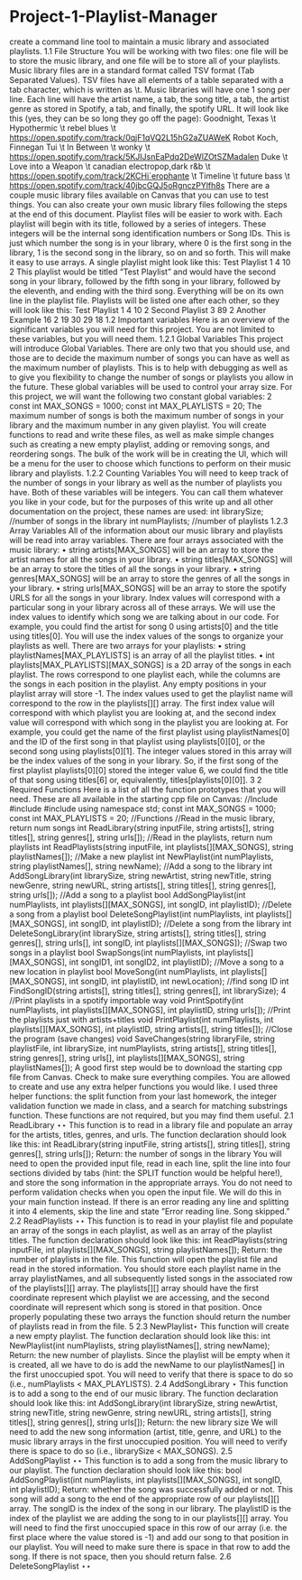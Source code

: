 # Project-1-Playlist-Manager
create a command line tool to maintain a music library and associated playlists. 
1.1 File Structure
You will be working with two files: one file will be to store the music library, and one file will be to store all
of your playlists.
Music library files are in a standard format called TSV format (Tab Separated Values). TSV files have
all elements of a table separated with a tab character, which is written as \t. Music libraries will have one
1
song per line. Each line will have the artist name, a tab, the song title, a tab, the artist genre as stored in
Spotify, a tab, and finally, the spotify URL. It will look like this (yes, they can be so long they go off the
page):
Goodnight, Texas \t Hypothermic \t rebel blues \t https://open.spotify.com/track/0qjF1qVQ2L15hG2aZUAWeK
Robot Koch, Finnegan Tui \t In Between \t wonky \t https://open.spotify.com/track/5KJIJsnEaPdq2DeWlZOtSZMadalen Duke \t Love into a Weapon \t canadian electropop,dark r&b \t https://open.spotify.com/track/2KCHi´erophante \t Timeline \t future bass \t https://open.spotify.com/track/40jbcGQJ5oRgnczPYlfh8s
There are a couple music library files available on Canvas that you can use to test things. You can also
create your own music library files following the steps at the end of this document.
Playlist files will be easier to work with. Each playlist will begin with its title, followed by a series of
integers. These integers will be the internal song identification numbers or Song IDs. This is just which
number the song is in your library, where 0 is the first song in the library, 1 is the second song in the library,
so on and so forth. This will make it easy to use arrays. A single playlist might look like this:
Test Playlist
1
4
10
2
This playlist would be titled “Test Playlist” and would have the second song in your library, followed by
the fifth song in your library, followed by the eleventh, and ending with the third song.
Everything will be on its own line in the playlist file. Playlists will be listed one after each other, so they
will look like this:
Test Playlist
1
4
10
2
Second Playlist
3
89
2
Another Example
16
2
19
30
29
18
1.2 Important variables
Here is an overview of the significant variables you will need for this project. You are not limited to these
variables, but you will need them.
1.2.1 Global Variables
This project will introduce Global Variables. There are only two that you should use, and those are to
decide the maximum number of songs you can have as well as the maximum number of playlists. This is to
help with debugging as well as to give you flexibility to change the number of songs or playlists you allow in
the future. These global variables will be used to control your array size.
For this project, we will want the following two constant global variables:
2
const int MAX_SONGS = 1000;
const int MAX_PLAYLISTS = 20;
The maximum number of songs is both the maximum number of songs in your library and the maximum
number in any given playlist.
You will create functions to read and write these files, as well as make simple changes such as creating a
new empty playlist, adding or removing songs, and reordering songs. The bulk of the work will be in creating
the UI, which will be a menu for the user to choose which functions to perform on their music library and
playlists.
1.2.2 Counting Variables
You will need to keep track of the number of songs in your library as well as the number of playlists you
have. Both of these variables will be integers. You can call them whatever you like in your code, but for the
purposes of this write up and all other documentation on the project, these names are used:
int librarySize; //number of songs in the library
int numPlaylists; //number of playlists
1.2.3 Array Variables
All of the information about our music library and playlists will be read into array variables. There are four
arrays associated with the music library:
• string artists[MAX_SONGS] will be an array to store the artist names for all the songs in your library.
• string titles[MAX_SONGS] will be an array to store the titles of all the songs in your library.
• string genres[MAX_SONGS] will be an array to store the genres of all the songs in your library.
• string urls[MAX_SONGS] will be an array to store the spotify URLS for all the songs in your library.
Index values will correspond with a particular song in your library across all of these arrays. We will use
the index values to identify which song we are talking about in our code. For example, you could find the
artist for song 0 using artists[0] and the title using titles[0].
You will use the index values of the songs to organize your playlists as well. There are two arrays for
your playlists:
• string playlistNames[MAX_PLAYLISTS] is an array of all the playlist titles.
• int playlists[MAX_PLAYLISTS][MAX_SONGS] is a 2D array of the songs in each playlist. The rows
correspond to one playlist each, while the columns are the songs in each position in the playlist. Any
empty positions in your playlist array will store -1.
The index values used to get the playlist name will correspond to the row in the playlists[][] array.
The first index value will correspond with which playlist you are looking at, and the second index value will
correspond with which song in the playlist you are looking at. For example, you could get the name of the
first playlist using playlistNames[0] and the ID of the first song in that playlist using playlists[0][0],
or the second song using playlists[0][1].
The integer values stored in this array will be the index values of the song in your library. So, if the first
song of the first playlist playlists[0][0] stored the integer value 6, we could find the title of that song
using titles[6] or, equivalently, titles[playlists[0][0]].
3
2 Required Functions
Here is a list of all the function prototypes that you will need. These are all available in the starting cpp file
on Canvas:
//Include
#include <iostream>
#include <fstream>
using namespace std;
const int MAX_SONGS = 1000;
const int MAX_PLAYLISTS = 20;
//Functions
//Read in the music library, return num songs
int ReadLibrary(string inputFile, string artists[],
string titles[], string genres[], string urls[]);
//Read in the playlists, return num playlists
int ReadPlaylists(string inputFile, int playlists[][MAX_SONGS],
string playlistNames[]);
//Make a new playlist
int NewPlaylist(int numPlaylists, string playlistNames[],
string newName);
//Add a song to the library
int AddSongLibrary(int librarySize, string newArtist, string newTitle,
string newGenre, string newURL, string artists[],
string titles[], string genres[], string urls[]);
//Add a song to a playlist
bool AddSongPlaylist(int numPlaylists, int playlists[][MAX_SONGS],
int songID, int playlistID);
//Delete a song from a playlist
bool DeleteSongPlaylist(int numPlaylists, int playlists[][MAX_SONGS],
int songID, int playlistID);
//Delete a song from the library
int DeleteSongLibrary(int librarySize, string artists[], string titles[],
string genres[], string urls[], int songID, int playlists[][MAX_SONGS]);
//Swap two songs in a playlist
bool SwapSongs(int numPlaylists, int playlists[][MAX_SONGS],
int songID1, int songID2, int playlistID);
//Move a song to a new location in playlist
bool MoveSong(int numPlaylists, int playlists[][MAX_SONGS],
int songID, int playlistID, int newLocation);
//find song ID
int FindSongID(string artists[], string titles[], string genres[],
int librarySize);
4
//Print playlists in a spotify importable way
void PrintSpotify(int numPlaylists, int playlists[][MAX_SONGS],
int playlistID, string urls[]);
//Print the playlists just with artists+titles
void PrintPlaylist(int numPlaylists, int playlists[][MAX_SONGS],
int playlistID, string artists[], string titles[]);
//Close the program (save changes)
void SaveChanges(string libraryFile, string playlistFile, int librarySize,
int numPlaylists, string artists[], string titles[], string genres[],
string urls[], int playlists[][MAX_SONGS], string playlistNames[]);
A good first step would be to download the starting cpp file from Canvas. Check to make sure everything
compiles.
You are allowed to create and use any extra helper functions you would like. I used three helper functions:
the split function from your last homework, the integer validation function we made in class, and a search
for matching substrings function. These functions are not required, but you may find them useful.
2.1 ReadLibrary ⋆⋆
This function is to read in a library file and populate an array for the artists, titles, genres, and urls. The
function declaration should look like this:
int ReadLibrary(string inputFile, string artists[],
string titles[], string genres[], string urls[]);
Return: the number of songs in the library
You will need to open the provided input file, read in each line, split the line into four sections divided by
tabs (hint: the SPLIT function would be helpful here!), and store the song information in the appropriate
arrays.
You do not need to perform validation checks when you open the input file. We will do this in your main
function instead. If there is an error reading any line and splitting it into 4 elements, skip the line and state
”Error reading line. Song skipped.”
2.2 ReadPlaylists ⋆⋆
This function is to read in your playlist file and populate an array of the songs in each playlist, as well as
an array of the playlist titles. The function declaration should look like this:
int ReadPlaylists(string inputFile, int playlists[][MAX_SONGS],
string playlistNames[]);
Return: the number of playlists in the file.
This function will open the playlist file and read in the stored information. You should store each
playlist name in the array playlistNames, and all subsequently listed songs in the associated row of the
playlists[][] array. The playlists[][] array should have the first coordinate represent which playlist
we are accessing, and the second coordinate will represent which song is stored in that position.
Once properly populating these two arrays the function should return the number of playlists read in
from the file.
5
2.3 NewPlaylist⋆
This function will create a new empty playlist. The function declaration should look like this:
int NewPlaylist(int numPlaylists, string playlistNames[],
string newName);
Return: the new number of playlists.
Since the playlist will be empty when it is created, all we have to do is add the newName to our
playlistNames[] in the first unoccupied spot.
You will need to verify that there is space to do so (i.e., numPlaylists < MAX_PLAYLISTS).
2.4 AddSongLibrary ⋆
This function is to add a song to the end of our music library. The function declaration should look like this:
int AddSongLibrary(int librarySize, string newArtist, string newTitle,
string newGenre, string newURL, string artists[],
string titles[], string genres[], string urls[]);
Return: the new library size
We will need to add the new song information (artist, title, genre, and URL) to the music library arrays
in the first unoccupied position.
You will need to verify there is space to do so (i.e., librarySize < MAX_SONGS).
2.5 AddSongPlaylist ⋆⋆
This function is to add a song from the music library to our playlist. The function declaration should look
like this:
bool AddSongPlaylist(int numPlaylists, int playlists[][MAX_SONGS],
int songID, int playlistID);
Return: whether the song was successfully added or not.
This song will add a song to the end of the appropriate row of our playlists[][] array.
The songID is the index of the song in our library.
The playlistID is the index of the playlist we are adding the song to in our playlists[][] array.
You will need to find the first unoccupied space in this row of our array (i.e. the first place where the
value stored is -1) and add our song to that position in our playlist.
You will need to make sure there is space in that row to add the song. If there is not space, then you
should return false.
2.6 DeleteSongPlaylist ⋆⋆
